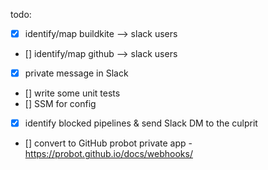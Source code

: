 todo:

- [x] identify/map buildkite --> slack users
- [] identify/map github --> slack users
- [x] private message in Slack
- [] write some unit tests
- [] SSM for config
- [x] identify blocked pipelines & send Slack DM to the culprit
- [] convert to GitHub probot private app - https://probot.github.io/docs/webhooks/
